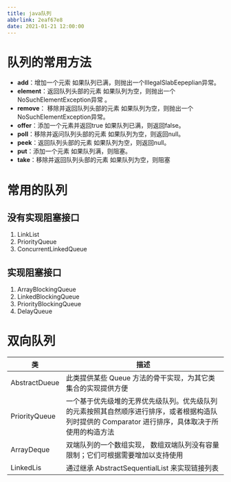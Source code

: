 ```yaml
---
title: java队列
abbrlink: 2eaf67e8
date: 2021-01-21 12:00:00
---
```


# 队列的常用方法

- **add**：增加一个元索 如果队列已满，则抛出一个IIIegaISlabEepeplian异常。
- **element**：返回队列头部的元素 如果队列为空，则抛出一个NoSuchElementException异常 。
- **remove**： 移除并返回队列头部的元素 如果队列为空，则抛出一个NoSuchElementException异常。
- **offer**：添加一个元素并返回true 如果队列已满，则返回false。
- **poll**：移除并返问队列头部的元素 如果队列为空，则返回null。
- **peek**：返回队列头部的元素 如果队列为空，则返回null。
- **put**：添加一个元素 如果队列满，则阻塞。
- **take**：移除并返回队列头部的元素 如果队列为空，则阻塞

# 常用的队列

## 没有实现阻塞接口

1. LinkList
2. PriorityQueue
3. ConcurrentLinkedQueue

## 实现阻塞接口

1. ArrayBlockingQueue
2. LinkedBlockingQueue
3. PriorityBlockingQueue
4. DelayQueue

# 双向队列

| 类            | 描述                                                         |
| ------------- | ------------------------------------------------------------ |
| AbstractDueue | 此类提供某些 Queue 方法的骨干实现，为其它类集合的实现提供方便 |
| PriorityQueue | 一个基于优先级堆的无界优先级队列。优先级队列的元素按照其自然顺序进行排序，或者根据构造队列时提供的 Comparator 进行排序，具体取决于所使用的构造方法 |
| ArrayDeque    | 双端队列的一个数组实现， 数组双端队列没有容量限制；它们可根据需要增加以支持使用 |
| LinkedLis     | 通过继承 AbstractSequentialList 来实现链接列表               |
